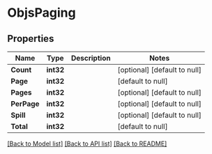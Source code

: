 # ObjsPaging

## Properties
Name | Type | Description | Notes
------------ | ------------- | ------------- | -------------
**Count** | **int32** |  | [optional] [default to null]
**Page** | **int32** |  | [default to null]
**Pages** | **int32** |  | [optional] [default to null]
**PerPage** | **int32** |  | [optional] [default to null]
**Spill** | **int32** |  | [optional] [default to null]
**Total** | **int32** |  | [default to null]

[[Back to Model list]](../README.md#documentation-for-models) [[Back to API list]](../README.md#documentation-for-api-endpoints) [[Back to README]](../README.md)


